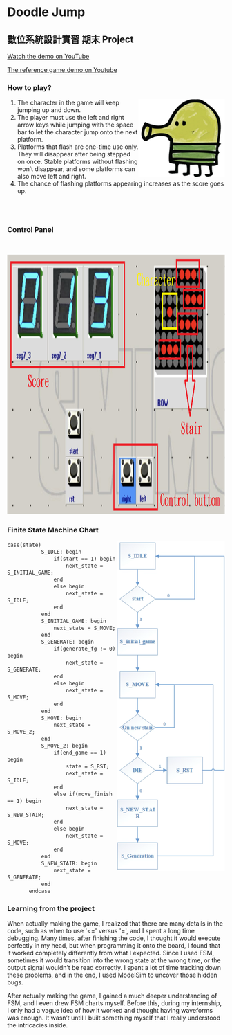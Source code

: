 # Doodle Jump
## 數位系統設計實習 期末 Project

[Watch the demo on YouTube](https://www.youtube.com/watch?v=8xgZvJDDkOo)

[The reference game demo on Youtube](https://youtu.be/lzaxPjppjxw)

### How to play?
<img src="/image/image2.png" width="200" align="right">

1. The character in the game will keep jumping up and down.
3. The player must use the left and right arrow keys while jumping with the space bar to let the character jump onto the next platform.  
4. Platforms that flash are one-time use only. They will disappear after being stepped on once. Stable platforms without flashing won’t disappear, and some platforms can also move left and right.  
5. The chance of flashing platforms appearing increases as the score goes up.
<br>
<br>

### Control Panel
<br>
<p align="center"><img src="/image/image1.png" width="585" height="600"></p>  


### Finite State Machine Chart
<img src="/image/image3.png" width="250" align="right">

```
case(state)
           S_IDLE: begin
               if(start == 1) begin
                   next_state = S_INITIAL_GAME;
               end
               else begin
                   next_state = S_IDLE;
               end
           end
           S_INITIAL_GAME: begin
               next_state = S_MOVE;
           end
           S_GENERATE: begin
               if(generate_fg != 0) begin
                   next_state = S_GENERATE;
               end
               else begin
                   next_state = S_MOVE;
               end
           end
           S_MOVE: begin
               next_state = S_MOVE_2;
           end
           S_MOVE_2: begin
               if(end_game == 1) begin
                   state = S_RST;
                   next_state = S_IDLE;
               end
               else if(move_finish == 1) begin
                   next_state = S_NEW_STAIR;
               end
               else begin
                   next_state = S_MOVE;
               end
           end
           S_NEW_STAIR: begin      
               next_state = S_GENERATE;
           end
       endcase
```

### Learning from the project

When actually making the game, I realized that there are many details in the code, such as when to use '<=' versus '=', and I spent a long time debugging. Many times, after finishing the code, I thought it would execute perfectly in my head, but when programming it onto the board, I found that it worked completely differently from what I expected. Since I used FSM, sometimes it would transition into the wrong state at the wrong time, or the output signal wouldn’t be read correctly. I spent a lot of time tracking down these problems, and in the end, I used ModelSim to uncover those hidden bugs.

After actually making the game, I gained a much deeper understanding of FSM, and I even drew FSM charts myself. Before this, during my internship, I only had a vague idea of how it worked and thought having waveforms was enough. It wasn’t until I built something myself that I really understood the intricacies inside.

